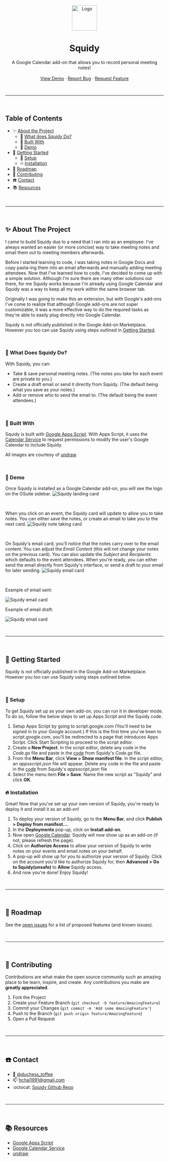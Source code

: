 <!-- PROJECT LOGO -->
<br />
<p align="center">
  <a href="https://github.com/duchess-toffee/squidy">
    <img src="https://emojipedia-us.s3.dualstack.us-west-1.amazonaws.com/thumbs/160/twitter/71/squid_1f991.png" alt="Logo" width="80" height="80">
  </a>

  <h1 align="center" style="border:none" >Squidy</h1>

  <p align="center">
    A Google Calendar add-on that allows you to record personal meeting notes!
    <br />
    <br />
    <a href="#demo">View Demo</a>
    ·
    <a href="https://github.com/duchess-toffee/squidy/issues">Report Bug</a>
    ·
    <a href="https://github.com/duchess-toffee/squidy/issues">Request Feature</a>
  </p>
  
<br/><hr/><br/>

<!-- TABLE OF CONTENTS -->

## Table of Contents

- :sparkles: [About the Project](#sparkles-about-the-project)
  - :thinking: [What does Squidy Do?](#thinking-what-does-squidy-do)
  - :wrench: [Built With](#wrench-built-with)
  - :eyes: [Demo](#eyes-demo)
- :rocket: [Getting Started](#rocket-getting-started)
  - :key: [Setup](#key-setup)
  - :fire: [Installation](#fire-installation)
- :traffic_light: [Roadmap](#traffic_light-roadmap)
- :handshake: [Contributing](#handshake-contributing)
- :phone: [Contact](#phone-contact)
- :books: [Resources](#books-resources)

<br /><hr/><br/>

<!-- ABOUT THE PROJECT -->

## :sparkles: About The Project

I came to build Squidy due to a need that I ran into as an employee. I've always wanted an easier (or more concise) way to take meeting notes and email them out to meeting members afterwards.

Before I started learning to code, I was taking notes in Google Docs and copy pasta-ing them into an email afterwards and manually adding meeting attendees. Now that I've learned how to code, I've decided to come up with a simple solution. Although I'm sure there are many other solutions out there, for me Squidy works because I'm already using Google Calendar and Squidy was a way to keep all my work within the same browser tab.

Originally I was going to make this an extension, but with Google's add-ons I've come to realize that although Google add-ons are not super customizable, it was a more effective way to do the required tasks as they're able to easily plug directly into Google Calendar.

Squidy is not officially published in the Google Add-on Marketplace. However you too can use Squidy using steps outlined in [Getting Started](#rocket-getting-started).

<br/>

### :thinking: What Does Squidy Do?

With Squidy, you can:

- Take & save personal meeting notes. (The notes you take for each event are private to you.)
- Create a draft email or send it directly from Squidy. (The default being what you save as your notes.)
- Add or remove who to send the email to. (The default being the event attendees.)

<br/>

### :wrench: Built With

Squidy is built with [Google Apps Script](https://developers.google.com/apps-script). With Apps Script, it uses the [Calendar Service](https://developers.google.com/apps-script/reference/calendar) to request permissions to modify the user's Google Calendar to include Squidy.

All images are courtesy of [undraw](https://undraw.co/illustrations)

<br/>

<!-- USAGE EXAMPLES -->

### :eyes: Demo

Once Squidy is installed as a Google Calendar add-on, you will see the logo on the GSuite sidebar.
<img src="images/squidy_landing_card.png" alt="Squidy landing card">

<br/>

When you click on an event, the Squidy card will update to allow you to take notes. You can either save the notes, or create an email to take you to the next card.
<img src="images/squidy_note_card.png" alt="Squidy note taking card">

<br/>

On Squidy's email card, you'll notice that the notes carry over to the email content. You can adjust the _Email Content_ (this will not change your notes on the previous card). You can also update the _Subject_ and _Recipients_ which defaults to the event attendees. When you're ready, you can either send the email directly from Squidy's interface, or send a draft to your email for later sending.
<img src="images/squidy_email_card.png" alt="Squidy email card">

<br/>

<p>Example of email sent:</p>
<img src="images/squidy_email_sent.png" alt="Squidy email card" >

<br/>

<p>Example of email draft:</p>
<img src="images/squidy_email_draft.png" alt="Squidy email card">

<br/><hr/><br/>

<!-- GETTING STARTED -->

## :rocket: Getting Started

Squidy is not officially published in the Google Add-on Marketplace. However you too can use Squidy using steps outlined below.

<br/>

### :key: Setup

To get Squidy set up as your own add-on, you can run it in developer mode. To do so, follow the below steps to set up Apps Script and the Squidy code.

1. Setup Apps Script by going to script.google.com (You'll need to be signed in to your Google account.) If this is the first time you've been to script.google.com, you'll be redirected to a page that introduces Apps Script. Click Start Scripting to proceed to the script editor.
2. Create a **New Project**. In the script editor, delete any code in the _Code.gs_ file and paste in the [code](https://github.com/duchess-toffee/squidy/blob/master/Code.gs) from Squidy's _Code.gs_ file.
3. From the **Menu Bar**, click **View > Show manifest file**. In the script editor, an _appsscript.json_ file will appear. Delete any code in the file and paste in the [code](https://github.com/duchess-toffee/squidy/blob/master/appsscript.json) from Squidy's _appsscript.json_ file
4. Select the menu item **File > Save**. Name the new script as "Squidy" and click **OK**.

### :fire: Installation

Great! Now that you've set up your own version of Squidy, you're ready to deploy it and install it as an add-on!

1. To deploy your version of Squidy, go to the **Menu Bar**, and click **Publish > Deploy from manifest...**.
2. In the **Deployments** pop-up, click on **Install add-on**.
3. Now open [Google Calendar](https://calendar.google.com/). Squidy will now show up as an add-on (if not, please refresh the page).
4. Click on **Authorize Access** to allow your version of Squidy to write notes on your events and email notes on your behalf.
5. A pop-up will show up for you to authorize your version of Squidy. Click on the account you'd like to authorize Squidy for, then **Advanced > Go to Squidy(unsafe)** to **Allow** Squidy access.
6. And now you're done! Enjoy Squidy!

<br/><hr/><br/>

<!-- ROADMAP -->

## :traffic_light: Roadmap

See the [open issues](https://github.com/duchess-toffee/squidy/issues) for a list of proposed features (and known issues).

<br/><hr/><br/>

<!-- CONTRIBUTING -->

## :handshake: Contributing

Contributions are what make the open source community such an amazing place to be learn, inspire, and create. Any contributions you make are **greatly appreciated**.

1. Fork the Project
2. Create your Feature Branch (`git checkout -b feature/AmazingFeature`)
3. Commit your Changes (`git commit -m 'Add some AmazingFeature'`)
4. Push to the Branch (`git push origin feature/AmazingFeature`)
5. Open a Pull Request

<br/><hr/><br/>

<!-- CONTACT -->

## :phone: Contact

- :mega: [@duchess_toffee](https://twitter.com/duchess_toffee)
- :mailbox: hchai1991@gmail.com
- :octocat: [Squidy Github Repo](https://github.com/duchess-toffee/squidy)

<br/><hr/><br/>

<!-- ACKNOWLEDGEMENTS -->

## :books: Resources

- [Google Apps Script](https://developers.google.com/apps-script)
- [Google Calendar Service](https://developers.google.com/apps-script/reference/calendar)
- [undraw](https://undraw.co/illustrations)
